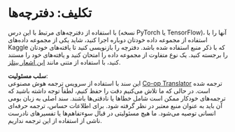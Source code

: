 <!--
CO_OP_TRANSLATOR_METADATA:
{
  "original_hash": "bc690ecf68b38d311cc9e12f3144a28c",
  "translation_date": "2025-08-24T10:14:07+00:00",
  "source_file": "lessons/5-NLP/14-Embeddings/assignment.md",
  "language_code": "fa"
}
-->
# تکلیف: دفترچه‌ها

با استفاده از دفترچه‌های مرتبط با این درس (نسخه PyTorch یا TensorFlow)، آنها را با استفاده از مجموعه داده خودتان دوباره اجرا کنید، شاید یکی از مجموعه داده‌های Kaggle که با ذکر منبع استفاده شده باشد. دفترچه را بازنویسی کنید تا یافته‌های خودتان را برجسته کنید. یک نوع متفاوت از مجموعه داده را امتحان کنید و یافته‌های خود را مستند کنید، با استفاده از متنی مانند [این اشعار بیتلز](https://www.kaggle.com/datasets/jenlooper/beatles-lyrics).

**سلب مسئولیت**:  
این سند با استفاده از سرویس ترجمه هوش مصنوعی [Co-op Translator](https://github.com/Azure/co-op-translator) ترجمه شده است. در حالی که ما تلاش می‌کنیم دقت را حفظ کنیم، لطفاً توجه داشته باشید که ترجمه‌های خودکار ممکن است شامل خطاها یا نادقتی‌ها باشند. سند اصلی به زبان بومی آن باید به عنوان منبع معتبر در نظر گرفته شود. برای اطلاعات حساس، ترجمه حرفه‌ای انسانی توصیه می‌شود. ما هیچ مسئولیتی در قبال سوءتفاهم‌ها یا تفسیرهای نادرست ناشی از استفاده از این ترجمه نداریم.